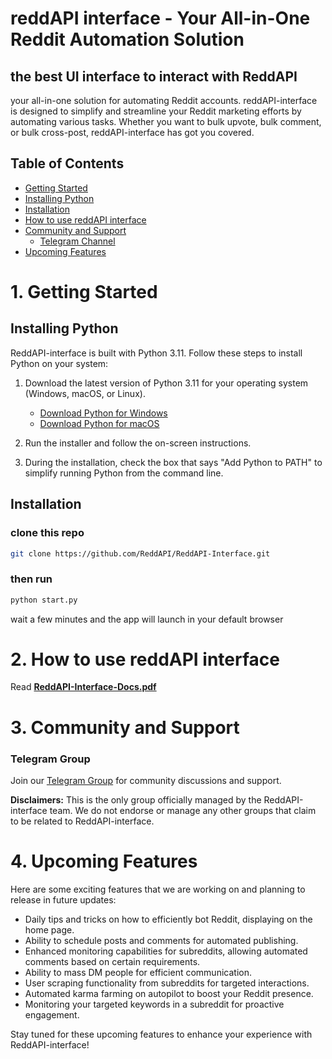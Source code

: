 # reddAPI interface - Your All-in-One Reddit Automation Solution
##  the best UI interface to interact with ReddAPI 

your all-in-one solution for automating Reddit accounts. reddAPI-interface is designed to simplify and streamline your Reddit marketing efforts by automating various tasks. Whether you want to bulk upvote, bulk comment, or bulk cross-post, reddAPI-interface has got you covered.

## Table of Contents
- [Getting Started](#getting-started)
- [Installing Python](#Installing-Python)
- [Installation](#installation)
- [How to use reddAPI interface](#How-to-use-reddAPI-interface)
- [Community and Support](#community-and-support)
  - [Telegram Channel](#telegram-channel)
- [Upcoming Features](#upcoming-features)

# 1. Getting Started

## Installing Python
ReddAPI-interface is built with Python 3.11. Follow these steps to install Python on your system:

1. Download the latest version of Python 3.11 for your operating system (Windows, macOS, or Linux).
   - [Download Python for Windows](https://www.python.org/ftp/python/3.11.2/python-3.11.2-amd64.exe)
   - [Download Python for macOS](https://www.python.org/ftp/python/3.11.2/python-3.11.2-macos11.pkg)
   
2. Run the installer and follow the on-screen instructions.

3. During the installation, check the box that says "Add Python to PATH" to simplify running Python from the command line.


## Installation
### clone this repo
```bash
git clone https://github.com/ReddAPI/ReddAPI-Interface.git
```

### then run
```bash
python start.py
```
wait a few minutes and the app will launch in your default browser

# 2. How to use reddAPI interface
Read **[ReddAPI-Interface-Docs.pdf](https://raw.githubusercontent.com/ReddAPI/ReddAPI-Interface/main/ReddAPI-Interface-Docs.pdf)**


# 3. Community and Support
### Telegram Group

Join our [Telegram Group](https://t.me/ReddAPI_Interface_support) for community discussions and support.

**Disclaimers:** This is the only group officially managed by the ReddAPI-interface team. We do not endorse or manage any other groups that claim to be related to ReddAPI-interface.


# 4. Upcoming Features

Here are some exciting features that we are working on and planning to release in future updates:

- Daily tips and tricks on how to efficiently bot Reddit, displaying on the home page.
- Ability to schedule posts and comments for automated publishing.
- Enhanced monitoring capabilities for subreddits, allowing automated comments based on certain requirements.
- Ability to mass DM people for efficient communication.
- User scraping functionality from subreddits for targeted interactions.
- Automated karma farming on autopilot to boost your Reddit presence.
- Monitoring your targeted keywords in a subreddit for proactive engagement.

Stay tuned for these upcoming features to enhance your experience with ReddAPI-interface!
